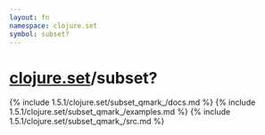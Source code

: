 ```yaml
---
layout: fn
namespace: clojure.set
symbol: subset?
---
```


# [clojure.set](../)/subset?

{% include 1.5.1/clojure.set/subset_qmark_/docs.md %}
{% include 1.5.1/clojure.set/subset_qmark_/examples.md %}
{% include 1.5.1/clojure.set/subset_qmark_/src.md %}

